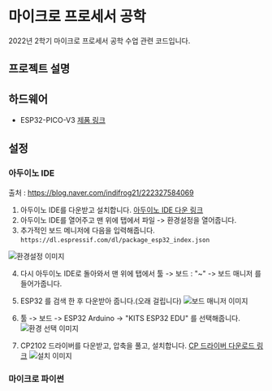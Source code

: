 # 마이크로 프로세서 공학
2022년 2학기 마이크로 프로세서 공학 수업 관련 코드입니다.
## 프로젝트 설명

## 하드웨어
- ESP32-PICO-V3  [제품 링크](https://www.indifrog.co.kr/product/ifzero-board-lite-%EC%95%84%EB%91%90%EC%9D%B4%EB%85%B8-%ED%98%B8%ED%99%98-%EB%B8%94%EB%A3%A8%ED%88%AC%EC%8A%A4-%EC%99%80%EC%9D%B4%ED%8C%8C%EC%9D%B4-%EB%AA%A8%EB%93%88-%EB%B3%B4%EB%93%9C-%EC%95%84%EB%91%90%EC%9D%B4%EB%85%B8cc%EB%A7%88%EC%9D%B4%ED%81%AC%EB%A1%9C%ED%8C%8C%EC%9D%B4%EC%8D%AC/107/category/49/display/1/)

## 설정
### 아두이노 IDE
출처 : https://blog.naver.com/indifrog21/222327584069
1. 아두이노 IDE를 다운받고 설치합니다. [아두이노 IDE 다운 링크](https://www.arduino.cc/en/software)
2. 아두이노 IDE를 열어주고 맨 위에 탭에서 파일 -> 환경설정을 열어줍니다.
3. 추가적인 보드 메니저에 다음을 입력해줍니다. ```https://dl.espressif.com/dl/package_esp32_index.json```  

![환경설정 이미지](https://github.com/uichan8/esp32_MicroProcesser2022_2/blob/main/images/%ED%99%98%EA%B2%BD%EC%84%A4%EC%A0%95.png)  
  
4. 다시 아두이노 IDE로 돌아와서 맨 위에 탭에서 툴 -> 보드 : "~" -> 보드 매니저 를 들어가줍니다.  
5. ESP32 를 검색 한 후 다운받아 줍니다.(오래 걸립니다)
![보드 매니저 이미지](https://github.com/uichan8/esp32_MicroProcesser2022_2/blob/main/images/%EB%B3%B4%EB%93%9C%20%EB%A7%A4%EB%8B%88%EC%A0%80.png)  
  
6. 툴 -> 보드 -> ESP32 Arduino -> "KITS ESP32 EDU" 를 선택해줍니다.
![환경 선택 이미지](https://github.com/uichan8/esp32_MicroProcesser2022_2/blob/main/images/%ED%99%98%EA%B2%BD%20%EC%84%A0%ED%83%9D.png)  
  
7. CP2102 드라이버를 다운받고, 압축을 풀고, 설치합니다. [CP 드라이버 다운로드 링크](https://www.silabs.com/developers/usb-to-uart-bridge-vcp-drivers?tab=downloads)
![설치 이미지](https://github.com/uichan8/esp32_MicroProcesser2022_2/blob/main/images/CP2102%EC%84%A4%EC%B9%98.png)  

### 마이크로 파이썬
